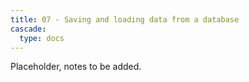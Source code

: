 ```yaml
---
title: 07 - Saving and loading data from a database
cascade:
  type: docs
---
```

Placeholder, notes to be added.
